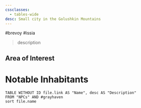 ```yaml
---
cssclasses:
  - tables-wide
desc: Small city in the Golushkin Mountains
---
```

#brevoy #issia 

>description

## Area of Interest


# Notable Inhabitants
```dataview
TABLE WITHOUT ID file.link AS "Name", desc AS "Description"
FROM "NPCs" AND #grayhaven
sort file.name
```